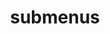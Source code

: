 ---
layout: page
title: submenus
nav: true
nav_order: 6
dropdown: false
children: 
    # - title: publications
    #   permalink: /publications/
---